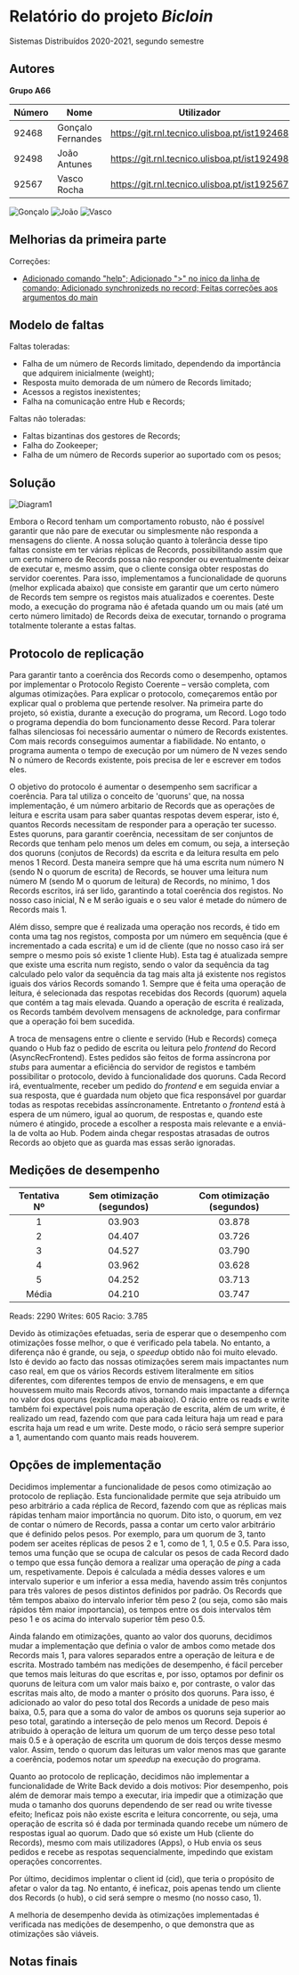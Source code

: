 # Relatório do projeto *Bicloin*

Sistemas Distribuídos 2020-2021, segundo semestre

## Autores

**Grupo A66**


| Número | Nome              | Utilizador                                     | Correio eletrónico                              |
| -------|-------------------|------------------------------------------------| ------------------------------------------------|
| 92468  | Gonçalo Fernandes | <https://git.rnl.tecnico.ulisboa.pt/ist192468> | <mailto:goncalo.d.fernandes@tecnico.ulisboa.pt> |
| 92498  | João Antunes      | <https://git.rnl.tecnico.ulisboa.pt/ist192498> | <mailto:joao.pedro.c.a@tecnico.ulisboa.pt>      |
| 92567  | Vasco Rocha       | <https://git.rnl.tecnico.ulisboa.pt/ist192567> | <mailto:vascorocha2000@tecnico.ulisboa.pt>      |

![Gonçalo](92468.jpg) ![João](92498.jpg) ![Vasco](92567.jpg)


## Melhorias da primeira parte

Correções:

- [Adicionado comando "help"; Adicionado ">" no inico da linha de comando; Adicionado synchronizeds no record; Feitas correções aos argumentos do main](https://git.rnl.tecnico.ulisboa.pt/SD-20-21-2/A66-Bicloin/commit/f06802eea4558cf4cfc5c0f6acce90317f2ebe42)


## Modelo de faltas

Faltas toleradas:
- Falha de um número de Records limitado, dependendo da importância que adquirem inicialmente (weight);
- Resposta muito demorada de um número de Records limitado;
- Acessos a registos inexistentes;
- Falha na comunicação entre Hub e Records;

Faltas não toleradas:

- Faltas bizantinas dos gestores de Records;
- Falha do Zookeeper;
- Falha de um número de Records superior ao suportado com os pesos;


## Solução

![Diagram1](Diagrama.png)

Embora o Record tenham um comportamento robusto, não é possível garantir que não pare de executar 
ou simplesmente não responda a mensagens do cliente.
A nossa solução quanto à tolerância desse tipo faltas consiste em ter várias réplicas de 
Records, possibilitando assim que um certo número de Records possa não responder ou eventualmente 
deixar de executar e, mesmo assim, que o cliente consiga obter respostas do servidor coerentes. 
Para isso, implementamos a funcionalidade de quoruns (melhor explicada abaixo) que consiste 
em garantir que um certo número de Records tem sempre os registos mais atualizados e coerentes. 
Deste modo, a execução do programa não é afetada quando um ou mais (até um certo número limitado) 
de Records deixa de executar, tornando o programa totalmente tolerante a estas faltas.


## Protocolo de replicação

Para garantir tanto a coerência dos Records como o desempenho, optamos por implementar o Protocolo Registo 
Coerente – versão completa, com algumas otimizações.
Para explicar o protocolo, começaremos então por explicar qual o problema que pertende resolver.
Na primeira parte do projeto, só existia, durante a execução do programa, um Record. Logo todo o programa
dependia do bom funcionamento desse Record. Para tolerar falhas silenciosas foi necessário aumentar o número
de Records existentes. 
Com mais records conseguimos aumentar a fiabilidade. No entanto, o programa aumenta o tempo de execução 
por um número de N vezes sendo N o número de Records existente, pois precisa de ler e escrever em 
todos eles.

O objetivo do protocolo é aumentar o desempenho sem sacrificar a coerência. Para tal utiliza o conceito 
de 'quoruns' que, na nossa implementação, é um número arbitario de Records que as operações de leitura e 
escrita usam para saber quantas respotas devem esperar, isto é, quantos Records necessitam de responder 
para a operação ter sucesso. Estes quoruns, para garantir coerência, necessitam de ser conjuntos de 
Records que tenham pelo menos um deles em comum, ou seja, a interseção dos quoruns (conjutos de Records)
da escrita e da leitura resulta em pelo menos 1 Record. 
Desta maneira sempre que há uma escrita num número N (sendo N o quorum de escrita) de Records, se 
houver uma leitura num número M (sendo M o quorum de leitura) de Records, no mínimo, 1 dos 
Records escritos, irá ser lido, garantindo a total coerência dos registos. No nosso caso inicial, 
N e M serão iguais e o seu valor é metade do número de Records mais 1.

Além disso, sempre que é realizada uma operação nos records, é tido em conta uma tag nos registos, 
composta por um número em sequência (que é incrementado a cada escrita) e um id de cliente (que no nosso caso irá ser sempre o mesmo pois só existe 1 cliente Hub). Esta tag é atualizada sempre que existe uma 
escrita num registo, sendo o valor da sequência da tag calculado pelo valor da sequência da tag mais 
alta já existente nos  registos iguais dos vários Records somando 1. Sempre que é feita uma 
operação de leitura, é selecionada das respotas recebidas dos Records (quorum) aquela que contém a 
tag mais elevada. Quando a operação de escrita é realizada, os Records também devolvem 
mensagens de acknoledge, para confirmar que a operação foi bem sucedida.

A troca de mensagens entre o cliente e servido (Hub e Records) começa quando o Hub faz o pedido de 
escrita ou leitura pelo *frontend* do Record (AsyncRecFrontend). Estes pedidos são feitos de 
forma assíncrona por *stubs* para aumentar a eficiência do servidor de registos e também possibilitar 
o protocolo, devido à funcionalidade dos quoruns. 
Cada Record irá, eventualmente, receber um pedido do *frontend* e em seguida enviar a sua resposta, 
que é guardada num objeto que fica responsável por guardar todas as respotas recebidas assíncronamente. 
Entretanto o *frontend* está à espera de um número, igual ao quorum, de respostas e, quando este número 
é atingido, procede a escolher a resposta mais relevante e a enviá-la de volta ao Hub. 
Podem ainda chegar respostas atrasadas de outros Records ao objeto que as guarda mas essas serão ignoradas.


## Medições de desempenho

| Tentativa Nº | Sem otimização (segundos) | Com otimização (segundos) |
| :----------: | :-----------------------: | :-----------------------: |
| 1            | 03.903                    | 03.878                    |
| 2            | 04.407                    | 03.726                    |
| 3            | 04.527                    | 03.790                    |
| 4            | 03.962                    | 03.628                    |
| 5            | 04.252                    | 03.713                    |
| Média        | 04.210                    | 03.747                    |

Reads: 2290
Writes: 605
Racio: 3.785

Devido às otimizações efetuadas, seria de esperar que o desempenho com otimizações fosse melhor, o que 
é verificado pela tabela. No entanto, a diferença não é grande, ou seja, o *speedup* obtido não foi 
muito elevado. Isto é devido ao facto das nossas otimizações serem mais impactantes num caso real, em 
que os vários Records estivem literalmente em sitios diferentes, com diferentes tempos de envio 
de mensagens, e em que houvessem muito mais Records ativos, tornando mais impactante a difernça no 
valor dos quoruns (explicado mais abaixo).
O rácio entre os reads e write também foi expectável pois numa operação de escrita, além de um write, 
é realizado um read, fazendo com que para cada leitura haja um read e para escrita haja um read e um write.
Deste modo, o rácio será sempre superior a 1, aumentando com quanto mais reads houverem.


## Opções de implementação

Decidimos implementar a funcionalidade de pesos como otimização ao protocolo de repliação. 
Esta funcionalidade permite que seja atribuido um peso arbitrário a cada réplica de Record, 
fazendo com que as réplicas mais rápidas tenham maior importância no quorum. Dito isto, o quorum, 
em vez de contar o número de Records, passa a contar um certo valor arbitrário que é definido pelos pesos.
Por exemplo, para um quorum de 3, tanto podem ser aceites réplicas de pesos 2 e 1, como de 1, 1, 0.5 e 0.5.
Para isso, temos uma função que se ocupa de calcular os pesos de cada Record dado o tempo que essa 
função demora a realizar uma operação de *ping* a cada um, respetivamente. Depois é calculada a média desses
valores e um intervalo superior e um inferior a essa media, havendo assim três conjuntos para três 
valores de pesos distintos definidos por padrão. Os Records que têm tempos abaixo do intervalo 
inferior têm peso 2 (ou seja, como são mais rápidos têm maior importancia), os tempos entre os 
dois intervalos têm peso 1 e os acima do intervalo superior têm peso 0.5.

Ainda falando em otimizações, quanto ao valor dos quoruns, decidimos mudar a implementação que definia 
o valor de ambos como metade dos Records mais 1, para valores separados entre a operação de leitura e 
de escrita. Mostrado também nas medições de desempenho, é fácil perceber que temos mais leituras do 
que escritas e, por isso, optamos por definir os quoruns de leitura com um valor mais baixo e, 
por contraste, o valor das escritas mais alto, de modo a manter o prósito dos quoruns. 
Para isso, é adicionado ao valor do peso total dos Records a unidade de peso mais baixa, 0.5, para 
que a soma do valor de ambos os quoruns seja superior ao peso total, garatindo a interseção de pelo 
menos um Record. Depois é atribuido à operação de leitura um quorum de um terço desse peso total mais 
0.5 e à operação de escrita um quorum de dois terços desse mesmo valor. Assim, tendo o quorum das 
leituras um valor menos mas que garante a coerência, podemos notar um *speedup* na execução do programa.

Quanto ao protocolo de replicação, decidimos não implementar a funcionalidade de Write Back devido a 
dois motivos: Pior desempenho, pois além de demorar mais tempo a executar, iria impedir que a 
otimização que muda o tamanho dos quoruns dependendo de ser read ou write tivesse efeito; 
Ineficaz pois não existe escrita e leitura concorrente, ou seja, uma operação de escrita só é dada 
por terminada quando recebe um número de respostas igual ao quorum. Dado que só existe um Hub 
(cliente do Records), mesmo com mais utilizadores (Apps), o Hub envia os seus pedidos e recebe as 
respotas sequencialmente, impedindo que existam operações concorrentes.

Por último, decidimos implentar o client id (cid), que teria o propósito de afetar o valor da tag. 
No entanto, é ineficaz, pois apenas tendo um cliente dos Records (o hub), o cid será sempre o mesmo 
(no nosso caso, 1).

A melhoria de desempenho devida às otimizações implementadas é verificada nas medições de desempenho, 
o que demonstra que as otimizações são viáveis.

## Notas finais

